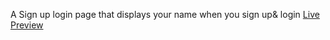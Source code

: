 A Sign up login page that displays your name when you sign up& login [Live Preview](signuplog.netlify.app)